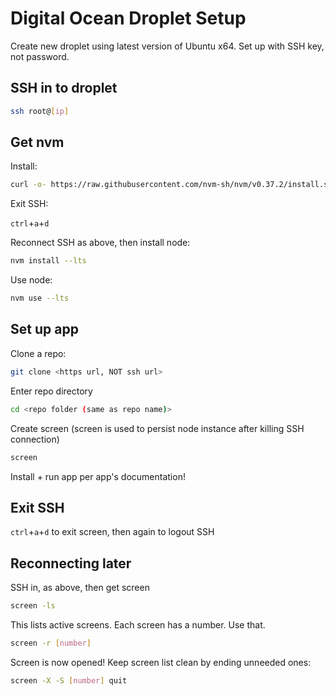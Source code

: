 # Digital Ocean Droplet Setup

Create new droplet using latest version of Ubuntu x64. Set up with SSH key, not password.

## SSH in to droplet

```bash
ssh root@[ip]
```

## Get nvm

Install:

```bash
curl -o- https://raw.githubusercontent.com/nvm-sh/nvm/v0.37.2/install.sh | bash
```

Exit SSH:

`ctrl`+`a`+`d`

Reconnect SSH as above, then install node:

```bash
nvm install --lts
```

Use node:

```bash
nvm use --lts
```

## Set up app

Clone a repo:

```bash
git clone <https url, NOT ssh url>
```

Enter repo directory

```bash
cd <repo folder (same as repo name)>
```

Create screen (screen is used to persist node instance after killing SSH connection)

```bash
screen
```

Install + run app per app's documentation!

## Exit SSH

`ctrl`+`a`+`d` to exit screen, then again to logout SSH

## Reconnecting later

SSH in, as above, then get screen

```bash
screen -ls
```

This lists active screens. Each screen has a number. Use that.

```bash
screen -r [number]
```

Screen is now opened! Keep screen list clean by ending unneeded ones:

```bash
screen -X -S [number] quit
```


